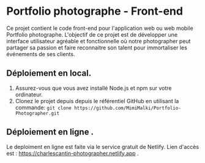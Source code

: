 # Portfolio photographe - Front-end

Ce projet contient le code front-end pour l'application web ou web mobile Portfolio photographe. L'objectif de ce projet est de développer une interface utilisateur
agréable et fonctionnelle où notre photographer peut partager sa passion et faire reconnaitre son talent pour immortaliser les événements de ses clients.


## Déploiement en local.

1. Assurez-vous que vous avez installé Node.js et npm sur votre ordinateur.
2. Clonez le projet depuis depuis le référentiel  GitHub en utilisant la commande: ``` git clone https://github.com/MimiMalki/Portfolio-Photographer.git ``` 

## Déploiement en ligne .

Le deploiment en ligne est faite via le service gratuit de Netlify.
Lien d'accès est : https://charlescantin-photographer.netlify.app .
